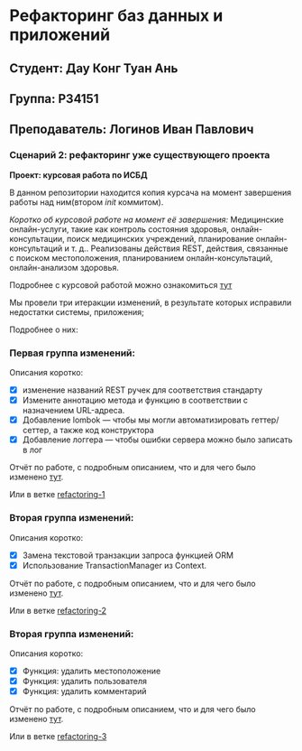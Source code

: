 # Рефакторинг баз данных и приложений
## Студент: Дау Конг Туан Ань
## Группа: P34151
## Преподаватель:  Логинов Иван Павлович
### Сценарий 2: рефакторинг уже существующего проекта

**Проект: курсовая работа по ИСБД** 

В данном репозитории находится копия курсача на момент завершения работы над ним(втором *init* коммитом).

*Коротко об курсовой работе на момент её завершения:* Медицинские онлайн-услуги, такие как контроль состояния здоровья, онлайн-консультации, поиск медицинских учреждений, планирование онлайн-консультаций и т. д..
Реализованы действия REST, действия, связанные с поиском местоположения, планированием онлайн-консультаций, онлайн-анализом здоровья.

Подробнее с курсовой работой можно ознакомиться [тут]()

Мы провели три итеракции изменений, в результате которых исправили недостатки системы, приложения;

Подробнее о них:

### Первая группа изменений:

Описания коротко:

- [x] изменение названий REST ручек для соответствия стандарту
- [x] Измените аннотацию метода и функцию в соответствии с назначением URL-адреса.
- [x] Добавление lombok — чтобы мы могли автоматизировать геттер/сеттер, а также код конструктора
- [x] Добавление логгера — чтобы ошибки сервера можно было записать в лог

Отчёт по работе, с подробным описанием, что и для чего было изменено [тут](https://github.com/andrey551/refactoring_app_and_db/blob/main/docs/report%20phase%201.pdf).

Или в ветке [refactoring-1](https://github.com/andrey551/refactoring_app_and_db/commits/phase-1/)

### Вторая группа изменений:

Описания коротко:

- [x] Замена текстовой транзакции запроса функцией ORM
- [x] Использование TransactionManager из Context.

Отчёт по работе, с подробным описанием, что и для чего было изменено [тут](https://github.com/andrey551/refactoring_app_and_db/blob/main/docs/report%20%20phase%202.pdf).

Или в ветке [refactoring-2](https://github.com/andrey551/refactoring_app_and_db/tree/phase-2)

### Вторая группа изменений:

Описания коротко:

- [x] Функция: удалить местоположение
- [x] Функция: удалить пользователя
- [x] Функция: удалить комментарий

Отчёт по работе, с подробным описанием, что и для чего было изменено [тут](https://github.com/andrey551/refactoring_app_and_db/blob/main/docs/report%20%20phase%203.pdf).

Или в ветке [refactoring-3](https://github.com/andrey551/refactoring_app_and_db/tree/phase-3)
